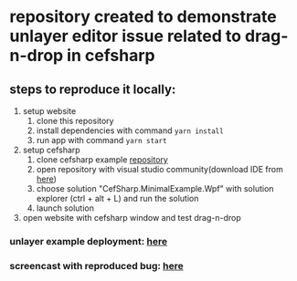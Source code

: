 # repository created to demonstrate unlayer editor issue related to drag-n-drop in cefsharp


## steps to reproduce it locally:
1. setup website
   1. clone this repository
   2. install dependencies with command `yarn install`
   3. run app with command `yarn start`
2. setup cefsharp
   1. clone cefsharp example [repository](https://github.com/cefsharp/CefSharp.MinimalExample)
   2. open repository with visual studio community(download IDE from [here](https://visualstudio.microsoft.com/vs/community/))
   3. choose solution "CefSharp.MinimalExample.Wpf"
   with solution explorer (ctrl + alt + L) and run the solution
   4. launch solution
3. open website with cefsharp window and test drag-n-drop

### unlayer example deployment: [here](https://unlayer-issue-daibogh.vercel.app/)

### screencast with reproduced bug: [here](http://somup.com/crXvFf0uZZ)


